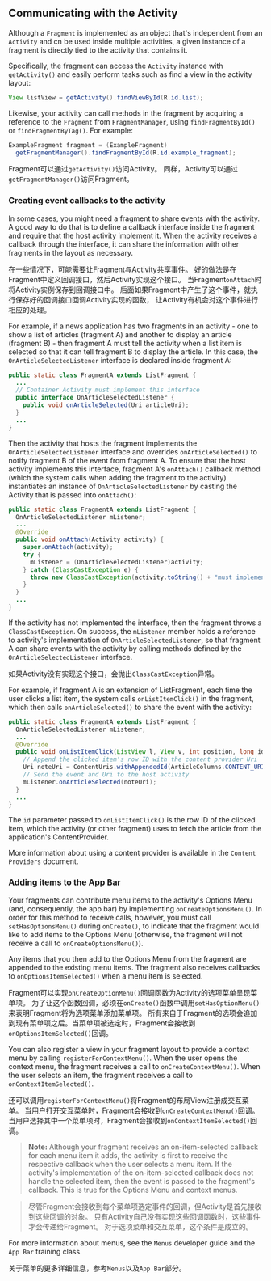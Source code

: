 
## Communicating with the Activity

Although a `Fragment` is implemented as an object that's independent from an `Activity`
and cn be used inside multiple activities, a given instance of a fragment is directly tied
to the activity that contains it.

Specifically, the fragment can access the `Activity` instance with `getActivity()` 
and easily perform tasks such as find a view in the activity layout:
```java
View listView = getActivity().findViewById(R.id.list);
```

Likewise, your activity can call methods in the fragment by acquiring a reference to the `Fragment` 
from `FragmentManager`, using `findFragmentById()` or `findFragmentByTag()`. 
For example:
```java
ExampleFragment fragment = (ExampleFragment)
  getFragmentManager().findFragmentById(R.id.example_fragment);
```

Fragment可以通过`getActivity()`访问Activity。
同样，Activity可以通过`getFragmentManager()`访问Fragment。

### Creating event callbacks to the activity

In some cases, you might need a fragment to share events with the activity. 
A good way to do that is to define a callback interface inside the fragment and 
require that the host activity implement it. 
When the activity receives a callback through the interface, 
it can share the information with other fragments in the layout as necessary.

在一些情况下，可能需要让Fragment与Activity共享事件。
好的做法是在Fragment中定义回调接口，然后Activity实现这个接口。
当Fragment`onAttach`时将Activity实例保存到回调接口中。
后面如果Fragment中产生了这个事件，就执行保存好的回调接口回调Activity实现的函数，
让Activity有机会对这个事件进行相应的处理。

For example, if a news application has two fragments in an activity - one to show a list of articles (fragment A) 
and another to display an article (fragment B) - then fragment A must tell the activity 
when a list item is selected so that it can tell fragment B to display the article. 
In this case, the `OnArticleSelectedListener` interface is declared inside fragment A:
```java
public static class FragmentA extends ListFragment {
  ...
  // Container Activity must implement this interface
  public interface OnArticleSelectedListener {
    public void onArticleSelected(Uri articleUri);
  }
  ...
}
```

Then the activity that hosts the fragment implements the `OnArticleSelectedListener` interface 
and overrides `onArticleSelected()` to notify fragment B of the event from fragment A. 
To ensure that the host activity implements this interface, fragment A's `onAttach()` callback method 
(which the system calls when adding the fragment to the activity) instantiates an instance 
of `OnArticleSelectedListener` by casting the Activity that is passed into `onAttach()`:
```java
public static class FragmentA extends ListFragment {
  OnArticleSelectedListener mListener;
  ...
  @Override
  public void onAttach(Activity activity) {
    super.onAttach(activity);
    try {
      mListener = (OnArticleSelectedListener)activity;
    } catch (ClassCastException e) {
      throw new ClassCastException(activity.toString() + "must implement OnArticleSelectedListener");
    }
  }
  ...
}
```

If the activity has not implemented the interface, then the fragment throws a `ClassCastException`. 
On success, the `mListener` member holds a reference to activity's implementation of `OnArticleSelectedListener`, 
so that fragment A can share events with the activity by calling methods 
defined by the `OnArticleSelectedListener` interface. 

如果Activity没有实现这个接口，会抛出`ClassCastException`异常。

For example, if fragment A is an extension of ListFragment, each time the user clicks a list item, 
the system calls `onListItemClick()` in the fragment, which then calls `onArticleSelected()` 
to share the event with the activity:
```java
public static class FragmentA extends ListFragment {
  OnArticleSelectedListener mListener;
  ...
  @Override
  public void onListItemClick(ListView l, View v, int position, long id) {
    // Append the clicked item's row ID with the content provider Uri
    Uri noteUri = ContentUris.withAppendedId(ArticleColumns.CONTENT_URI, id);
    // Send the event and Uri to the host activity
    mListener.onArticleSelected(noteUri);
  }
  ...
}
```

The `id` parameter passed to `onListItemClick()` is the row ID of the clicked item, 
which the activity (or other fragment) uses to fetch the article from the application's ContentProvider.

More information about using a content provider is available in the `Content Providers` document.

### Adding items to the App Bar

Your fragments can contribute menu items to the activity's Options Menu (and, consequently, the app bar) 
by implementing `onCreateOptionsMenu()`. 
In order for this method to receive calls, however, you must call `setHasOptionsMenu()` during `onCreate()`, 
to indicate that the fragment would like to add items to the Options Menu 
(otherwise, the fragment will not receive a call to `onCreateOptionsMenu()`).

Any items that you then add to the Options Menu from the fragment are appended to the existing menu items. 
The fragment also receives callbacks to `onOptionsItemSelected()` when a menu item is selected.

Fragment可以实现`onCreateOptionMenu()`回调函数为Activity的选项菜单呈现菜单项。
为了让这个函数回调，必须在`onCreate()`函数中调用`setHasOptionMenu()`来表明Fragment将为选项菜单添加菜单项。
所有来自于Fragment的选项会追加到现有菜单项之后。当菜单项被选定时，Fragment会接收到`onOptionsItemSelected()`回调。

You can also register a view in your fragment layout to provide a context menu 
by calling `registerForContextMenu()`. 
When the user opens the context menu, the fragment receives a call to `onCreateContextMenu()`. 
When the user selects an item, the fragment receives a call to `onContextItemSelected()`.

还可以调用`registerForContextMenu()`将Fragment的布局View注册成交互菜单。
当用户打开交互菜单时，Fragment会接收到`onCreateContextMenu()`回调。
当用户选择其中一个菜单项时，Fragment会接收到`onContextItemSelected()`回调。

> **Note:** Although your fragment receives an on-item-selected callback for each menu item it adds, 
the activity is first to receive the respective callback when the user selects a menu item. 
If the activity's implementation of the on-item-selected callback does not handle the selected item, 
then the event is passed to the fragment's callback. This is true for the Options Menu and context menus.

> 尽管Fragment会接收到每个菜单项选定事件的回调，但Activity是首先接收到这些回调的对象。
只有Activity自己没有实现这些回调函数时，这些事件才会传递给Fragment。
对于选项菜单和交互菜单，这个条件是成立的。

For more information about menus, see the `Menus` developer guide and the `App Bar` training class.

关于菜单的更多详细信息，参考`Menus`以及`App Bar`部分。

